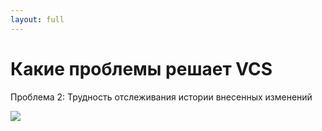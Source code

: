 ```yaml
---
layout: full
---
```


# Какие проблемы решает VCS
Проблема 2: Трудность отслеживания истории внесенных изменений

![](/images/lawyer-check-contract.png)
